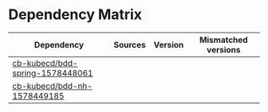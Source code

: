 # Dependency Matrix

Dependency | Sources | Version | Mismatched versions
---------- | ------- | ------- | -------------------
[cb-kubecd/bdd-spring-1578448061](https://github.com/cb-kubecd/bdd-spring-1578448061.git) |  | []() | 
[cb-kubecd/bdd-nh-1578449185](https://github.com/cb-kubecd/bdd-nh-1578449185.git) |  | []() | 
